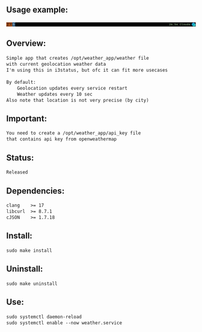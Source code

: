 ## Usage example:
![img](https://github.com/shgpavel/weather_micro/blob/09a36a87c9940647919577a34a051cc8c7c13a2c/Thu%20Jul%2011%2015%3A29%3A43%20MSK%202024.png)

## Overview:
	Simple app that creates /opt/weather_app/weather file
	with current geolocation weather data
	I'm using this in i3status, but ofc it can fit more usecases

	By default:
		Geolocation updates every service restart
		Weather updates every 10 sec
	Also note that location is not very precise (by city)

## Important:
	You need to create a /opt/weather_app/api_key file
	that contains api key from openweathermap

## Status:
    Released

## Dependencies:
    clang    >= 17
	libcurl  >= 8.7.1
	cJSON    >= 1.7.18

## Install:
	sudo make install
## Uninstall:
	sudo make uninstall

## Use:
	sudo systemctl daemon-reload
	sudo systemctl enable --now weather.service
